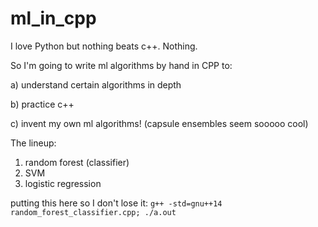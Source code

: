 # ml_in_cpp

I love Python but nothing beats c++. Nothing.

So I'm going to write ml algorithms by hand in CPP to:

a) understand certain algorithms in depth

b) practice c++

c) invent my own ml algorithms! (capsule ensembles seem sooooo cool)

The lineup:
1) random forest (classifier)
2) SVM
3) logistic regression


putting this here so I don't lose it:
```g++ -std=gnu++14 random_forest_classifier.cpp; ./a.out```
